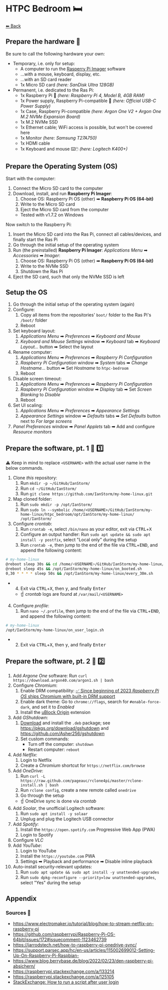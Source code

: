 # HTPC Bedroom 🛏️

[⬅ Back](../README.md)


## Prepare the hardware 🧰

Be sure to call the following hardware your own:

* Temporary, i.e. only for setup:
	* A computer to run the [Rasperry Pi Imager](https://www.raspberrypi.org/downloads/) software
	* ...with a mouse, keyboard, display, etc.
	* ...with an SD card reader
	* 1x Micro SD card *(here: SanDisk Ultra 128GB)*
* Permanent, i.e. dedicated to the Ras Pi:
	* 1x Raspberry Pi 🥧 *(here: Raspberry Pi 4, Model B, 4GB RAM)*
	* 1x Power supply, Raspberry Pi-compatible 🔌 *(here: Official USB-C Power Supply)*
	* 1x Case, Raspberry Pi-compatible *(here: Argon One V2 + Argon One M.2 NVMe Expansion Board)*
	* 1x M.2 NVMe SSD
	* 1x Ethernet cable; WiFi access is possible, but won't be covered here
	* 1x Monitor *(here: Samsung T27A750)*
	* 1x HDMI cable
	* 1x Keyboard and mouse ⌨️🖱️ *(here: Logitech K400+)*


## Prepare the Operating System (OS)

Start with the computer:
1. Connect the Micro SD card to the computer
2. Download, install, and run **Raspberry Pi Imager**:
	1. Choose OS: Raspberry Pi OS (other) ➡ **Raspberry Pi OS (64-bit)**
	2. Write to the Micro SD card
	2. Eject the Micro SD card from the computer
	* Tested with v1.7.2 on Windows

Now switch to the Raspberry Pi:
1. Insert the Micro SD card into the Ras Pi, connect all cables/devices, and finally start the Ras Pi
2. Go through the initial setup of the operating system
2. Run (the preinstalled) **Raspberry Pi Imager**: _Applications Menu_ ➡ _Accessories_ ➡ _Imager_:
	1. Choose OS: Raspberry Pi OS (other) ➡ **Raspberry Pi OS (64-bit)**
	2. Write to the NVMe SSD
	3. Shutdown the Ras Pi
2. Eject the SD card, such that only the NVMe SSD is left


## Setup the OS

1. Go through the initial setup of the operating system (again)
2. Configure:
	1. Copy all items from the repositories' `boot/` folder to the Ras Pi's `/boot/` folder
	2. Reboot
2. Set keyboard layout:
	1. _Applications Menu_ ➡ _Preferences_ ➡ _Keyboard and Mouse_
	2. _Keyboard and Mouse Settings_ window ➡ _Keyboard_ tab ➡ _Keyboard Layout…_ button ➡ Select the layout
2. Rename computer:
	1. _Applications Menu_ ➡ _Preferences_ ➡ _Raspberry Pi Configuration_
	2. _Raspberry Pi Configuration_ window ➡ _System_ tabs ➡ _Change Hostname…_ button ➡ Set _Hostname_ to `htpc-bedroom`
	2. Reboot
2. Disable screen timeout:
	1. _Applications Menu_ ➡ _Preferences_ ➡ _Raspberry Pi Configuration_
	2. _Raspberry Pi Configuration_ window ➡ _Display_ tab ➡ Set _Screen Blanking_ to _Disable_
	2. Reboot
2. Set UI scaling:
	1. _Applications Menu_ ➡ _Preferences_ ➡ _Appearance Settings_
	2. _Appearance Settings_ window ➡ _Defaults_ tabs ➡ _Set Defaults_ button next to _For large screens_
2. _Panel Preferences_ window ➡ _Panel Applets_ tab ➡ Add and configure _Resource monitors_


## Prepare the software, pt. 1 🦙 1️⃣

⚠️ Keep in mind to replace `<USERNAME>` with the actual user name in the below commands.

1. Clone _this_ repository:
	1. Run `mkdir -p ~/GitHub/IanStorm/`
	2. Run `cd ~/GitHub/IanStorm/`
	2. Run `git clone https://github.com/IanStorm/my-home-linux.git`
2. Map cloned folder:
	1. Run `sudo mkdir -p /opt/IanStorm/`
	2. Run `sudo ln --symbolic /home/<USERNAME>/GitHub/IanStorm/my-home-linux/htpc_bedroom/opt/IanStorm/my-home-linux/ /opt/IanStorm/`
2. Configure _crontab_:
	1. Run `crontab -e`, select `/bin/nano` as your editor, exit via <kbd>CTRL</kbd>+<kbd>X</kbd>
	2. Configure an output handler: Run `sudo apt update && sudo apt install -y postfix`, select "Local only" during the setup
	2. Run `crontab -e`, then jump to the end of the file via <kbd>CTRL</kbd>+<kbd>END</kbd>, and append the following content:
```sh
# my-home-linux
@reboot sleep 30s && cd /home/<USERNAME>/GitHub/IanStorm/my-home-linux/ && git reset --hard && git pull
@reboot sleep 45s && /opt/IanStorm/my-home-linux/on_booted.sh
0,30 * * * * sleep 50s && /opt/IanStorm/my-home-linux/every_30m.sh
```
*
	4. Exit via <kbd>CTRL</kbd>+<kbd>X</kbd>, then <kbd>y</kbd>, and finally <kbd>Enter</kbd>
	* ☝ _crontab_ logs are found at `/var/mail/<USERNAME>`
4. Configure _profile_:
	1. Run `nano ~/.profile`, then jump to the end of the file via <kbd>CTRL</kbd>+<kbd>END</kbd>, and append the following content:
```sh
# my-home-linux
/opt/IanStorm/my-home-linux/on_user_login.sh
```
*
	2. Exit via <kbd>CTRL</kbd>+<kbd>X</kbd>, then <kbd>y</kbd>, and finally <kbd>Enter</kbd>


## Prepare the software, pt. 2 🦙 2️⃣

1. Add _Argone One_ software: Run `curl https://download.argon40.com/argon1.sh | bash`
2. Configure _Chromium_:
	1. Enable DRM compatibility: [✅ Since beginning of 2023 _Raspberry Pi OS_ ships Chromium with built-in DRM support](https://github.com/raspberrypi/Raspberry-Pi-OS-64bit/issues/11#issuecomment-1445205919)
	2. Enable dark theme: Go to `chrome://flags`, search for `#enable-force-dark`, and set it to _Enabled_
	2. Install the [uBlock Origin](https://chrome.google.com/webstore/detail/ublock-origin/cjpalhdlnbpafiamejdnhcphjbkeiagm) extension
2. Add _GShutdown_:
	1. [Download](http://ports.ubuntu.com/pool/universe/g/gshutdown/gshutdown_0.2-0ubuntu9_arm64.deb) and install the `.deb` package; see https://pkgs.org/download/gshutdown and https://github.com/Asher256/gshutdown
	2. Set custom commands:
		* Turn off the computer: `shutdown`
		* Restart computer: `reboot`
2. Add _Netflix_:
	1. Login to Netflix
	2. Create a _Chromium_ shortcut for `https://netflix.com/browse`
2. Add _OneDrive_:
	1. Run `curl -L https://raw.github.com/pageauc/rclone4pi/master/rclone-install.sh | bash`
	2. Run `rclone config`, create a new remote called `onedrive`
	2. Go through the setup
	* ☝ OneDrive sync is done via _crontab_
2. Add _Soolar_, the unofficial Logitech software:
	1. Run `sudo apt install -y solaar`
	2. Unplug and plug the Logitech USB connector
2. Add _Spotify_:
	1. Install the `https://open.spotify.com` Progressive Web App (PWA)
	2. Login to Spotify
2. Configure _VLC_
2. Add _YouTube_:
	1. Login to YouTube
	2. Install the `https://youtube.com` PWA
	2. Settings ➡ Playback and performance ➡ Disable inline playback
2. Auto-install security-relevant updates:
	1. Run `sudo apt update && sudo apt install -y unattended-upgrades`
	2. Run `sudo dpkg-reconfigure --priority=low unattended-upgrades`, select "Yes" during the setup


## Appendix


### Sources 📙

* https://www.electromaker.io/tutorial/blog/how-to-stream-netflix-on-raspberry-pi
* https://github.com/raspberrypi/Raspberry-Pi-OS-64bit/issues/172#issuecomment-1123462739
* https://jarrodstech.net/how-to-raspberry-pi-onedrive-sync/
* https://support.parsec.app/hc/en-us/articles/115002699012-Setting-Up-On-Raspberry-Pi-Raspbian-
* https://www.blog.berrybase.de/blog/2022/02/23/den-raspberry-pi-absichern/
* https://raspberrypi.stackexchange.com/a/133214
* https://raspberrypi.stackexchange.com/a/125105
* [StackExchange: How to run a script after user login](https://unix.stackexchange.com/a/56088/343022)
